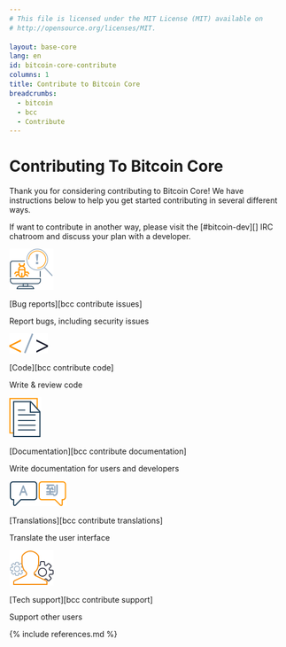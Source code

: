 ```yaml
---
# This file is licensed under the MIT License (MIT) available on
# http://opensource.org/licenses/MIT.

layout: base-core
lang: en
id: bitcoin-core-contribute
columns: 1
title: Contribute to Bitcoin Core
breadcrumbs:
  - bitcoin
  - bcc
  - Contribute
---
```


<div class="hero">
<div class="container hero-container" markdown="block">

# Contributing To Bitcoin Core
</div>
</div>

<div class="bitcore-content">
<div class="container" markdown="block">

Thank you for considering contributing to Bitcoin Core!  We have
instructions below to help you get started contributing in several different
ways.

If want to contribute in another way, please visit the [#bitcoin-dev][]
IRC chatroom and discuss your plan with a developer.

<div markdown="block" class="row card-row">

<div class="card core-card" markdown="block">
<img src="/img/icons/ico_bugs.svg?{{site.time | date: '%s'}}" alt="icon">

[Bug reports][bcc contribute issues]
<p>Report bugs, including security issues</p>
</div>

<div class="card core-card" markdown="block">
<img src="/img/icons/ico_code.svg?{{site.time | date: '%s'}}" alt="icon">

[Code][bcc contribute code]
<p>Write & review code</p>
</div>

<div class="card core-card" markdown="block">
<img src="/img/icons/ico_documentation.svg?{{site.time | date: '%s'}}" alt="icon">

[Documentation][bcc contribute documentation]
<p>Write documentation for users and developers</p>

</div>

<div class="card core-card" markdown="block">
<img src="/img/icons/ico_translation.svg?{{site.time | date: '%s'}}" alt="icon">

[Translations][bcc contribute translations]
<p>Translate the user interface</p>
</div>


<div class="card core-card" markdown="block">
<img src="/img/icons/ico_support.svg?{{site.time | date: '%s'}}" alt="icon">

[Tech support][bcc contribute support]
<p>Support other users</p>
</div>
</div>

{% include references.md %}

</div>
</div>